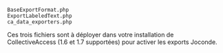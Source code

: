 ```
BaseExportFormat.php
ExportLabeledText.php
ca_data_exporters.php
```

Ces trois fichiers sont à déployer dans votre installation de CollectiveAccess (1.6 et 1.7 supportées) pour activer les exports Joconde.
